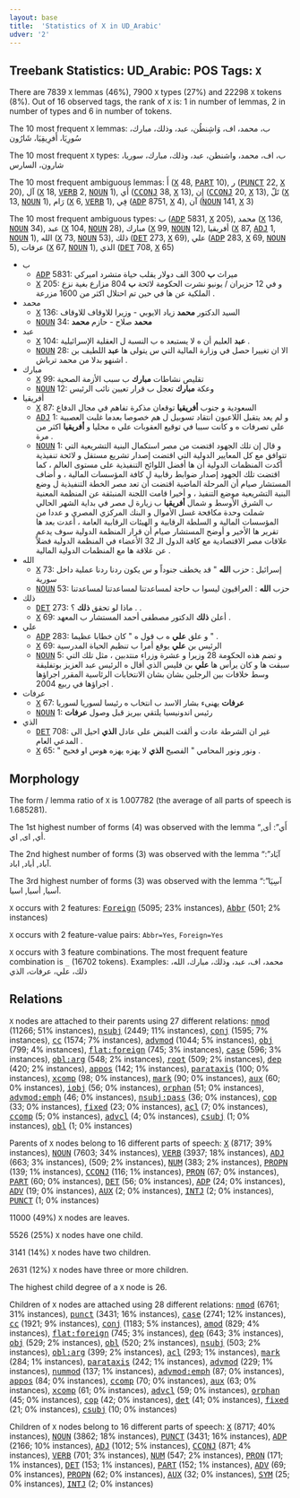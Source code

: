 ```yaml
---
layout: base
title:  'Statistics of X in UD_Arabic'
udver: '2'
---
```


## Treebank Statistics: UD_Arabic: POS Tags: `X`

There are 7839 `X` lemmas (46%), 7900 `X` types (27%) and 22298 `X` tokens (8%).
Out of 16 observed tags, the rank of `X` is: 1 in number of lemmas, 2 in number of types and 6 in number of tokens.

The 10 most frequent `X` lemmas: ب، محمد، اف، وَاشِنطُن، عبد، وذلك، مبارك، سُورِيَا، أَفرِيقِيَا، شَارُون

The 10 most frequent `X` types:  ب، اف، محمد، واشنطن، عبد، وذلك، مبارك، سوريا، شارون، السارس

The 10 most frequent ambiguous lemmas: أَ (<tt><a href="ar-pos-X.html">X</a></tt> 48, <tt><a href="ar-pos-PART.html">PART</a></tt> 10), ر (<tt><a href="ar-pos-PUNCT.html">PUNCT</a></tt> 22, <tt><a href="ar-pos-X.html">X</a></tt> 20), آل (<tt><a href="ar-pos-X.html">X</a></tt> 18, <tt><a href="ar-pos-VERB.html">VERB</a></tt> 2, <tt><a href="ar-pos-NOUN.html">NOUN</a></tt> 1), أَي (<tt><a href="ar-pos-CCONJ.html">CCONJ</a></tt> 38, <tt><a href="ar-pos-X.html">X</a></tt> 13), إِن (<tt><a href="ar-pos-CCONJ.html">CCONJ</a></tt> 20, <tt><a href="ar-pos-X.html">X</a></tt> 13), تَلّ (<tt><a href="ar-pos-X.html">X</a></tt> 13, <tt><a href="ar-pos-NOUN.html">NOUN</a></tt> 1), رَام (<tt><a href="ar-pos-X.html">X</a></tt> 6, <tt><a href="ar-pos-VERB.html">VERB</a></tt> 1), فِي (<tt><a href="ar-pos-ADP.html">ADP</a></tt> 8751, <tt><a href="ar-pos-X.html">X</a></tt> 4), آن (<tt><a href="ar-pos-NOUN.html">NOUN</a></tt> 141, <tt><a href="ar-pos-X.html">X</a></tt> 3)

The 10 most frequent ambiguous types:  ب (<tt><a href="ar-pos-ADP.html">ADP</a></tt> 5831, <tt><a href="ar-pos-X.html">X</a></tt> 205), محمد (<tt><a href="ar-pos-X.html">X</a></tt> 136, <tt><a href="ar-pos-NOUN.html">NOUN</a></tt> 34), عبد (<tt><a href="ar-pos-X.html">X</a></tt> 104, <tt><a href="ar-pos-NOUN.html">NOUN</a></tt> 28), مبارك (<tt><a href="ar-pos-X.html">X</a></tt> 99, <tt><a href="ar-pos-NOUN.html">NOUN</a></tt> 12), أفريقيا (<tt><a href="ar-pos-X.html">X</a></tt> 87, <tt><a href="ar-pos-ADJ.html">ADJ</a></tt> 1, <tt><a href="ar-pos-NOUN.html">NOUN</a></tt> 1), الله (<tt><a href="ar-pos-X.html">X</a></tt> 73, <tt><a href="ar-pos-NOUN.html">NOUN</a></tt> 53), ذلك (<tt><a href="ar-pos-DET.html">DET</a></tt> 273, <tt><a href="ar-pos-X.html">X</a></tt> 69), علي (<tt><a href="ar-pos-ADP.html">ADP</a></tt> 283, <tt><a href="ar-pos-X.html">X</a></tt> 69, <tt><a href="ar-pos-NOUN.html">NOUN</a></tt> 5), عرفات (<tt><a href="ar-pos-X.html">X</a></tt> 67, <tt><a href="ar-pos-NOUN.html">NOUN</a></tt> 1), الذي (<tt><a href="ar-pos-DET.html">DET</a></tt> 708, <tt><a href="ar-pos-X.html">X</a></tt> 65)


* ب
  * <tt><a href="ar-pos-ADP.html">ADP</a></tt> 5831: ميراث <b>ب</b> 300 الف دولار يقلب حياة متشرد اميركي
  * <tt><a href="ar-pos-X.html">X</a></tt> 205: و في 12 حزيران / يونيو نشرت الحكومة لائحة <b>ب</b> 804 مزارع بغية نزع الملكية عن ها في حين تم احتلال اكثر من 1600 مزرعة .
* محمد
  * <tt><a href="ar-pos-X.html">X</a></tt> 136: السيد الدكتور <b>محمد</b> زياد الايوبي - وزيرا للاوقاف للاوقاف
  * <tt><a href="ar-pos-NOUN.html">NOUN</a></tt> 34: <b>محمد</b> صلاح - حازم <b>محمد</b>
* عبد
  * <tt><a href="ar-pos-X.html">X</a></tt> 104: <b>عبد</b> العليم أن ه لا يستبعد ه ب النسبة ل العقلية الإسرائيلية .
  * <tt><a href="ar-pos-NOUN.html">NOUN</a></tt> 28: الا ان تغييرا حصل في وزارة المالية التي س يتولى ها <b>عبد</b> اللطيف بن اشنهو بدلا من محمد ترباش .
* مبارك
  * <tt><a href="ar-pos-X.html">X</a></tt> 99: تقليص نشاطات <b>مبارك</b> ب سبب الأزمة الصحية
  * <tt><a href="ar-pos-NOUN.html">NOUN</a></tt> 12: وعكة <b>مبارك</b> تعجل ب قرار تعيين نائب الرئيس
* أفريقيا
  * <tt><a href="ar-pos-X.html">X</a></tt> 87: السعودية و جنوب <b>أفريقيا</b> توقعان مذكرة تفاهم في مجال الدفاع
  * <tt><a href="ar-pos-ADJ.html">ADJ</a></tt> 1: و لم يعد يتقبل اللاعبون انتقاد تسوبيل ل هم خصوصا بعدما غلبت العصبية على تصرفات ه و كانت سببا في توقيع العقوبات علي ه محليا و <b>أفريقيا</b> اكثر من مرة .
  * <tt><a href="ar-pos-NOUN.html">NOUN</a></tt> 1: و قال إن تلك الجهود اقتضت من مصر استكمال البنية التشريعية التي تتوافق مع كل المعايير الدولية التي اقتضت إصدار تشريع مستقل و لائحة تنفيذية أكدت المنظمات الدولية أن ها أفضل اللوائح التنفيذية على مستوى العالم ، كما اقتضت تلك الجهود إصدار ضوابط رقابية ل كافة المؤسسات المالية ، و أضاف المستشار صيام أن المرحلة الماضية اقتضت أن تعد مصر الخطة التنفيذية ل وضع البنية التشريعية موضع التنفيذ ، و أخيرا قامت اللجنة المنبثقة عن المنظمة المعنية ب الشرق الأوسط و شمال <b>أفريقيا</b> ب زيارة ل مصر في بداية الشهر الحالي شملت وحدة مكافحة غسل الأموال و البنك المركزي المصري و عددا من المؤسسات المالية و السلطة الرقابية و الهيئات الرقابية العامة ، أعدت بعد ها تقرير ها الأخير و أوضح المستشار صيام أن قرار المنظمة الدولية سوف يدعم علاقات مصر الاقتصادية مع كافة الدول الـ 32 الأعضاء في المنظمة الدولية فضلاً عن علاقة ها مع المنظمات الدولية المالية .
* الله
  * <tt><a href="ar-pos-X.html">X</a></tt> 73: إسرائيل : حزب <b>الله</b> " قد يخطف جنوداً و س يكون ردنا ردنا عملية داخل سورية
  * <tt><a href="ar-pos-NOUN.html">NOUN</a></tt> 53: حزب <b>الله</b> : العراقيون ليسوا ب حاجة لمساعدتنا لمساعدتنا لمساعدتنا
* ذلك
  * <tt><a href="ar-pos-DET.html">DET</a></tt> 273: ماذا لو تحقق <b>ذلك</b> ؟ . .
  * <tt><a href="ar-pos-X.html">X</a></tt> 69: أعلن <b>ذلك</b> الدكتور مصطفى أحمد المستشار ب المعهد .
* علي
  * <tt><a href="ar-pos-ADP.html">ADP</a></tt> 283: و علق <b>علي</b> ه ب قول ه " كان خطابا عظيما " .
  * <tt><a href="ar-pos-X.html">X</a></tt> 69: الرئيس بن <b>علي</b> يوقع أمرا ب تنظيم الحياة المدرسية
  * <tt><a href="ar-pos-NOUN.html">NOUN</a></tt> 5: و تضم هذه الحكومة 28 وزيرا و عشرة وزراء منتدبين ، مثل تلك التي سبقت ها و كان يرأس ها <b>علي</b> بن فليس الذي أقال ه الرئيس عبد العزيز بوتفليقة وسط خلافات بين الرجلين بشان بشان الانتخابات الرئاسية المقرر اجراؤها اجراؤها في ربيع 2004 .
* عرفات
  * <tt><a href="ar-pos-X.html">X</a></tt> 67: <b>عرفات</b> يهنىء بشار الاسد ب انتخاب ه رئيسا لسوريا لسوريا
  * <tt><a href="ar-pos-NOUN.html">NOUN</a></tt> 1: رئيس اندونيسيا يلتقي بيريز قبل وصول <b>عرفات</b>
* الذي
  * <tt><a href="ar-pos-DET.html">DET</a></tt> 708: غير ان الشرطة عادت و ألقت القبض على عادل <b>الذي</b> احيل الى المدعي العام .
  * <tt><a href="ar-pos-X.html">X</a></tt> 65: " ونور ونور المحامي " الفصيح <b>الذي</b> لا يهزه يهزه هوس او فحيح .

## Morphology

The form / lemma ratio of `X` is 1.007782 (the average of all parts of speech is 1.685281).

The 1st highest number of forms (4) was observed with the lemma “أَي”: أى, أي, اى, اي.

The 2nd highest number of forms (3) was observed with the lemma “آبَاد”: آباد, أباد, اباد.

The 3rd highest number of forms (3) was observed with the lemma “آسِيَا”: آسيا, أسيا, اسيا.

`X` occurs with 2 features: <tt><a href="ar-feat-Foreign.html">Foreign</a></tt> (5095; 23% instances), <tt><a href="ar-feat-Abbr.html">Abbr</a></tt> (501; 2% instances)

`X` occurs with 2 feature-value pairs: `Abbr=Yes`, `Foreign=Yes`

`X` occurs with 3 feature combinations.
The most frequent feature combination is `_` (16702 tokens).
Examples: محمد، اف، عبد، وذلك، مبارك، الله، ذلك، علي، عرفات، الذي


## Relations

`X` nodes are attached to their parents using 27 different relations: <tt><a href="ar-dep-nmod.html">nmod</a></tt> (11266; 51% instances), <tt><a href="ar-dep-nsubj.html">nsubj</a></tt> (2449; 11% instances), <tt><a href="ar-dep-conj.html">conj</a></tt> (1595; 7% instances), <tt><a href="ar-dep-cc.html">cc</a></tt> (1574; 7% instances), <tt><a href="ar-dep-advmod.html">advmod</a></tt> (1044; 5% instances), <tt><a href="ar-dep-obj.html">obj</a></tt> (799; 4% instances), <tt><a href="ar-dep-flat-foreign.html">flat:foreign</a></tt> (745; 3% instances), <tt><a href="ar-dep-case.html">case</a></tt> (596; 3% instances), <tt><a href="ar-dep-obl-arg.html">obl:arg</a></tt> (548; 2% instances), <tt><a href="ar-dep-root.html">root</a></tt> (509; 2% instances), <tt><a href="ar-dep-dep.html">dep</a></tt> (420; 2% instances), <tt><a href="ar-dep-appos.html">appos</a></tt> (142; 1% instances), <tt><a href="ar-dep-parataxis.html">parataxis</a></tt> (100; 0% instances), <tt><a href="ar-dep-xcomp.html">xcomp</a></tt> (98; 0% instances), <tt><a href="ar-dep-mark.html">mark</a></tt> (90; 0% instances), <tt><a href="ar-dep-aux.html">aux</a></tt> (60; 0% instances), <tt><a href="ar-dep-iobj.html">iobj</a></tt> (56; 0% instances), <tt><a href="ar-dep-orphan.html">orphan</a></tt> (51; 0% instances), <tt><a href="ar-dep-advmod-emph.html">advmod:emph</a></tt> (46; 0% instances), <tt><a href="ar-dep-nsubj-pass.html">nsubj:pass</a></tt> (36; 0% instances), <tt><a href="ar-dep-cop.html">cop</a></tt> (33; 0% instances), <tt><a href="ar-dep-fixed.html">fixed</a></tt> (23; 0% instances), <tt><a href="ar-dep-acl.html">acl</a></tt> (7; 0% instances), <tt><a href="ar-dep-ccomp.html">ccomp</a></tt> (5; 0% instances), <tt><a href="ar-dep-advcl.html">advcl</a></tt> (4; 0% instances), <tt><a href="ar-dep-csubj.html">csubj</a></tt> (1; 0% instances), <tt><a href="ar-dep-obl.html">obl</a></tt> (1; 0% instances)

Parents of `X` nodes belong to 16 different parts of speech: <tt><a href="ar-pos-X.html">X</a></tt> (8717; 39% instances), <tt><a href="ar-pos-NOUN.html">NOUN</a></tt> (7603; 34% instances), <tt><a href="ar-pos-VERB.html">VERB</a></tt> (3937; 18% instances), <tt><a href="ar-pos-ADJ.html">ADJ</a></tt> (663; 3% instances),  (509; 2% instances), <tt><a href="ar-pos-NUM.html">NUM</a></tt> (383; 2% instances), <tt><a href="ar-pos-PROPN.html">PROPN</a></tt> (139; 1% instances), <tt><a href="ar-pos-CCONJ.html">CCONJ</a></tt> (116; 1% instances), <tt><a href="ar-pos-PRON.html">PRON</a></tt> (67; 0% instances), <tt><a href="ar-pos-PART.html">PART</a></tt> (60; 0% instances), <tt><a href="ar-pos-DET.html">DET</a></tt> (56; 0% instances), <tt><a href="ar-pos-ADP.html">ADP</a></tt> (24; 0% instances), <tt><a href="ar-pos-ADV.html">ADV</a></tt> (19; 0% instances), <tt><a href="ar-pos-AUX.html">AUX</a></tt> (2; 0% instances), <tt><a href="ar-pos-INTJ.html">INTJ</a></tt> (2; 0% instances), <tt><a href="ar-pos-PUNCT.html">PUNCT</a></tt> (1; 0% instances)

11000 (49%) `X` nodes are leaves.

5526 (25%) `X` nodes have one child.

3141 (14%) `X` nodes have two children.

2631 (12%) `X` nodes have three or more children.

The highest child degree of a `X` node is 26.

Children of `X` nodes are attached using 28 different relations: <tt><a href="ar-dep-nmod.html">nmod</a></tt> (6761; 31% instances), <tt><a href="ar-dep-punct.html">punct</a></tt> (3431; 16% instances), <tt><a href="ar-dep-case.html">case</a></tt> (2741; 12% instances), <tt><a href="ar-dep-cc.html">cc</a></tt> (1921; 9% instances), <tt><a href="ar-dep-conj.html">conj</a></tt> (1183; 5% instances), <tt><a href="ar-dep-amod.html">amod</a></tt> (829; 4% instances), <tt><a href="ar-dep-flat-foreign.html">flat:foreign</a></tt> (745; 3% instances), <tt><a href="ar-dep-dep.html">dep</a></tt> (643; 3% instances), <tt><a href="ar-dep-obj.html">obj</a></tt> (529; 2% instances), <tt><a href="ar-dep-obl.html">obl</a></tt> (520; 2% instances), <tt><a href="ar-dep-nsubj.html">nsubj</a></tt> (503; 2% instances), <tt><a href="ar-dep-obl-arg.html">obl:arg</a></tt> (399; 2% instances), <tt><a href="ar-dep-acl.html">acl</a></tt> (293; 1% instances), <tt><a href="ar-dep-mark.html">mark</a></tt> (284; 1% instances), <tt><a href="ar-dep-parataxis.html">parataxis</a></tt> (242; 1% instances), <tt><a href="ar-dep-advmod.html">advmod</a></tt> (229; 1% instances), <tt><a href="ar-dep-nummod.html">nummod</a></tt> (137; 1% instances), <tt><a href="ar-dep-advmod-emph.html">advmod:emph</a></tt> (87; 0% instances), <tt><a href="ar-dep-appos.html">appos</a></tt> (84; 0% instances), <tt><a href="ar-dep-ccomp.html">ccomp</a></tt> (70; 0% instances), <tt><a href="ar-dep-aux.html">aux</a></tt> (63; 0% instances), <tt><a href="ar-dep-xcomp.html">xcomp</a></tt> (61; 0% instances), <tt><a href="ar-dep-advcl.html">advcl</a></tt> (59; 0% instances), <tt><a href="ar-dep-orphan.html">orphan</a></tt> (45; 0% instances), <tt><a href="ar-dep-cop.html">cop</a></tt> (42; 0% instances), <tt><a href="ar-dep-det.html">det</a></tt> (41; 0% instances), <tt><a href="ar-dep-fixed.html">fixed</a></tt> (21; 0% instances), <tt><a href="ar-dep-csubj.html">csubj</a></tt> (10; 0% instances)

Children of `X` nodes belong to 16 different parts of speech: <tt><a href="ar-pos-X.html">X</a></tt> (8717; 40% instances), <tt><a href="ar-pos-NOUN.html">NOUN</a></tt> (3862; 18% instances), <tt><a href="ar-pos-PUNCT.html">PUNCT</a></tt> (3431; 16% instances), <tt><a href="ar-pos-ADP.html">ADP</a></tt> (2166; 10% instances), <tt><a href="ar-pos-ADJ.html">ADJ</a></tt> (1012; 5% instances), <tt><a href="ar-pos-CCONJ.html">CCONJ</a></tt> (871; 4% instances), <tt><a href="ar-pos-VERB.html">VERB</a></tt> (701; 3% instances), <tt><a href="ar-pos-NUM.html">NUM</a></tt> (547; 2% instances), <tt><a href="ar-pos-PRON.html">PRON</a></tt> (171; 1% instances), <tt><a href="ar-pos-DET.html">DET</a></tt> (153; 1% instances), <tt><a href="ar-pos-PART.html">PART</a></tt> (152; 1% instances), <tt><a href="ar-pos-ADV.html">ADV</a></tt> (69; 0% instances), <tt><a href="ar-pos-PROPN.html">PROPN</a></tt> (62; 0% instances), <tt><a href="ar-pos-AUX.html">AUX</a></tt> (32; 0% instances), <tt><a href="ar-pos-SYM.html">SYM</a></tt> (25; 0% instances), <tt><a href="ar-pos-INTJ.html">INTJ</a></tt> (2; 0% instances)


